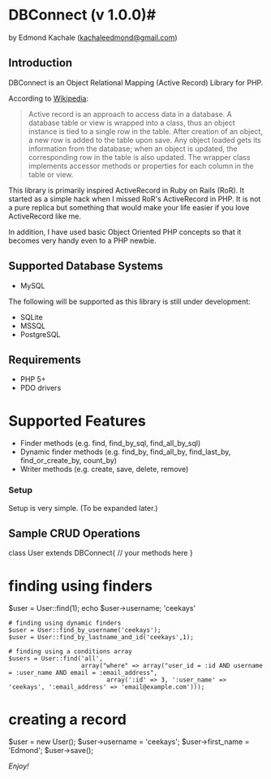 # DBConnect (v 1.0.0)#

by Edmond Kachale (kachaleedmond@gmail.com)

## Introduction ##
DBConnect is an Object Relational Mapping (Active Record) Library for PHP.

According to [Wikipedia](http://en.wikipedia.org/wiki/Active_record_pattern):
> Active record is an approach to access data in a database. A database table
> or view is wrapped into a class, thus an object instance is tied to a single
> row in the table. After creation of an object, a new row is added to
> the table upon save. Any object loaded gets its information from the
> database; when an object is updated, the corresponding row in the table is
> also updated. The wrapper class implements accessor methods or properties for
> each column in the table or view.

This library is primarily inspired ActiveRecord in Ruby on Rails (RoR). It started as
a simple hack when I missed RoR's ActiveRecord in PHP. It is not a pure replica
but something that would make your life easier if you love ActiveRecord like me.

In addition, I have used basic Object Oriented PHP concepts so that it becomes
very handy even to a PHP newbie.

## Supported Database Systems ##

- MySQL

The following will be supported as this library is still under development:
- SQLite
- MSSQL
- PostgreSQL

## Requirements ##

- PHP 5+
- PDO drivers

# Supported Features ##

- Finder methods (e.g. find, find_by_sql, find_all_by_sql)
- Dynamic finder methods (e.g. find_by, find_all_by, find_last_by, find_or_create_by, count_by)
- Writer methods (e.g. create, save, delete, remove)

### Setup ##

Setup is very simple. (To be expanded later.)

## Sample CRUD Operations ##

  class User extends DBConnect{
    // your methods here
  }

  # finding using finders
  $user = User::find(1);
	echo $user->username;  'ceekays'

	# finding using dynamic finders
	$user = User::find_by_username('ceekays');
	$user = User::find_by_lastname_and_id('ceekays',1);

	# finding using a conditions array
	$users = User::find('all',
	                    array("where" => array("user_id = :id AND username = :user_name AND email = :email_address",
	                           array(':id' => 3, ':user_name' => 'ceekays', ':email_address' => 'email@example.com')));

  # creating a record
  $user = new User();
  $user->username   = 'ceekays';
  $user->first_name = 'Edmond';
  $user->save();

*Enjoy!*
